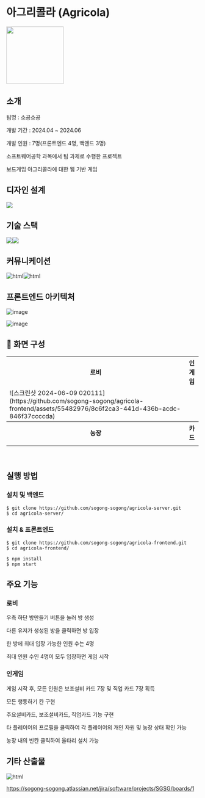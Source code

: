 # 아그리콜라 (Agricola)
<img src="https://github.com/dslov89/Agricola/assets/71018440/ad428ee1-36a8-47a8-9d1a-46aaff1bf165"  width=150 >


## 소개
팀명 : 소공소공

개발 기간 : 2024.04 ~ 2024.06

개발 인원 : 7명(프론트엔드 4명, 백엔드 3명)

소프트웨어공학 과목에서 팀 과제로 수행한 프로젝트

보드게임 아그리콜라에 대한 웹 기반 게임


## 디자인 설계
<img src="https://img.shields.io/badge/Figma-green?style=for-the-badge&logo=Figma&logoColor=white"/>

## 기술 스택
<img src="https://img.shields.io/badge/react-61DAFB?style=for-the-badge&logo=react&logoColor=white"><img src="https://img.shields.io/badge/css-1572B6?style=for-the-badge&logo=css3&logoColor=white"> 

## 커뮤니케이션
<img src="https://img.shields.io/badge/notion-000000?style=for-the-badge&logo=Notion&logoColor=white" alt="html"><img src="https://img.shields.io/badge/Jira-0052CC?style=for-the-badge&logo=JiraSoftware&logoColor=white" alt="html">

## 프론트엔드 아키텍처
![image](https://github.com/sogong-sogong/agricola-frontend/assets/55482976/34a69822-19e8-44eb-b85f-365c3c101d8d)


![image](https://github.com/sogong-sogong/agricola-frontend/assets/55482976/85d343c3-b971-4577-9d46-1b8edaed4c3c)


## :art: 화면 구성
<div align="center">
  <table>
    <tr align="center">
      <th>로비</th>
      <th>인게임</th>
    </tr>
    <tr>
      <td>![스크린샷 2024-06-09 020111](https://github.com/sogong-sogong/agricola-frontend/assets/55482976/8c6f2ca3-441d-436b-acdc-846f37ccccda)</td>
      <td></td>
    </tr>
    <tr align="center">
      <th>농장</th>
      <th>카드</th>
    </tr>
    <tr>
      <td></td>
      <td></td>
    </tr>
  </table>
</div>

<br/>

## 실행 방법

### 설치 및 백엔드
```
$ git clone https://github.com/sogong-sogong/agricola-server.git
$ cd agricola-server/
```

### 설치 & 프론트엔드
```
$ git clone https://github.com/sogong-sogong/agricola-frontend.git
$ cd agricola-frontend/

$ npm install 
$ npm start
```


## 주요 기능

### 로비
우측 하단 방만들기 버튼을 눌러 방 생성

다른 유저가 생성된 방을 클릭하면 방 입장

한 방에 최대 입장 가능한 인원 수는 4명

최대 인원 수인 4명이 모두 입장하면 게임 시작

### 인게임
게임 시작 후, 모든 인원은 보조설비 카드 7장 및 직업 카드 7장 획득

모든 행동하기 칸 구현

주요설비카드, 보조설비카드, 직업카드 기능 구현

타 플레이어의 프로필을 클릭하여 각 플레이어의 개인 자원 및 농장 상태 확인 가능

농장 내의 빈칸 클릭하여 울타리 설치 가능


## 기타 산출물
<img src="https://img.shields.io/badge/Jira-0052CC?style=for-the-badge&logo=JiraSoftware&logoColor=white" alt="html">

https://sogong-sogong.atlassian.net/jira/software/projects/SGSG/boards/1

